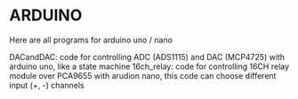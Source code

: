 # ARDUINO
Here are all programs for arduino uno / nano

DACandDAC: code for controlling ADC (ADS1115) and DAC (MCP4725) with arduino uno, like a state machine
16ch_relay: code for controlling 16CH relay module over PCA9655 with arudion nano, this code can choose different input (+, -) channels 
